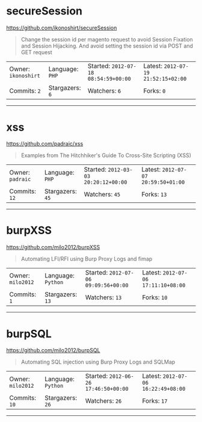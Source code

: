 # secureSession

https://github.com/ikonoshirt/secureSession
<blockquote>
Change the session id per magento request to avoid Session Fixation and Session Hijacking. And avoid setting the session id via POST and GET request
</blockquote>

<table><tr>
<tr><td>Owner: <code>ikonoshirt</code></td>
    <td>Language: <code>PHP</code></td>
    <td>Started: <code>2012-07-18 08:54:59+00:00</code></td>
    <td>Latest: <code>2012-07-19 21:52:15+02:00</code></td></tr>
<tr><td>Commits: <code>2</code></td>
    <td>Stargazers: <code>6</code></td>
    <td>Watchers: <code>6</code></td>
    <td>Forks: <code>0</code></td></tr>
</table>

---

# xss

https://github.com/padraic/xss
<blockquote>
Examples from The Hitchhiker's Guide To Cross-Site Scripting (XSS)
</blockquote>

<table><tr>
<tr><td>Owner: <code>padraic</code></td>
    <td>Language: <code>PHP</code></td>
    <td>Started: <code>2012-03-03 20:20:12+00:00</code></td>
    <td>Latest: <code>2012-07-07 20:59:50+01:00</code></td></tr>
<tr><td>Commits: <code>12</code></td>
    <td>Stargazers: <code>45</code></td>
    <td>Watchers: <code>45</code></td>
    <td>Forks: <code>13</code></td></tr>
</table>

---

# burpXSS

https://github.com/milo2012/burpXSS
<blockquote>
Automating LFI/RFI using Burp Proxy Logs and fimap
</blockquote>

<table><tr>
<tr><td>Owner: <code>milo2012</code></td>
    <td>Language: <code>Python</code></td>
    <td>Started: <code>2012-07-06 09:09:56+00:00</code></td>
    <td>Latest: <code>2012-07-06 17:11:10+08:00</code></td></tr>
<tr><td>Commits: <code>1</code></td>
    <td>Stargazers: <code>13</code></td>
    <td>Watchers: <code>13</code></td>
    <td>Forks: <code>10</code></td></tr>
</table>

---

# burpSQL

https://github.com/milo2012/burpSQL
<blockquote>
Automating SQL injection using Burp Proxy Logs and SQLMap
</blockquote>

<table><tr>
<tr><td>Owner: <code>milo2012</code></td>
    <td>Language: <code>Python</code></td>
    <td>Started: <code>2012-06-26 17:46:50+00:00</code></td>
    <td>Latest: <code>2012-07-06 16:22:49+08:00</code></td></tr>
<tr><td>Commits: <code>10</code></td>
    <td>Stargazers: <code>26</code></td>
    <td>Watchers: <code>26</code></td>
    <td>Forks: <code>17</code></td></tr>
</table>

---

